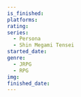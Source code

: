```yaml
---
is_finished:
platforms:
rating:
series:
  - Persona
  - Shin Megami Tensei
started_date:
genre:
  - JRPG
  - RPG
img:
finished_date:
---
```

